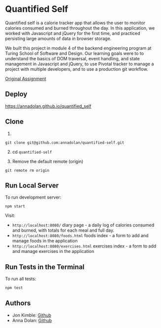 # Quantified Self

Quantified self is a calorie tracker app that allows the user to monitor calories consumed and burned throughout the day. In this application, we worked with Javascript and jQuery for the first time, and practiced persisting large amounts of data in browser storage. 

We built this project in module 4 of the backend engineering program at Turing School of Software and Design. Our learning goals were to to understand the basics of DOM traversal, event handling, and state management in Javascript and jQuery, to use Pivotal tracker to manage a project with multiple developers, and to use a production git workflow.

[Original Assignment](http://backend.turing.io/module4/projects/quantified-self)

## Deploy

https://annadolan.github.io/quantified_self

## Clone

1.
  ```shell
  git clone git@github.com:annadolan/quantified-self.git
  ```

2. cd `quantified-self`

3. Remove the default remote (origin)

  ```shell
  git remote rm origin
  ```

## Run Local Server

To run development server:

```shell
npm start
```

Visit:

* `http://localhost:8080/` diary page - a daily log of calories consumed and burned, with totals for each meal and full day.
* `http://localhost:8080/foods.html` foods index - a form to add and manage foods in the application
* `http://localhost:8080/exercises.html` exercises index - a form to add and manage exercises in the application

## Run Tests in the Terminal

To run all tests:

```js
npm test
```

## Authors
* Jon Kimble: [Github](https://github.com/jbkimble)
* Anna Dolan: [Github](https://github.com/annadolan)
